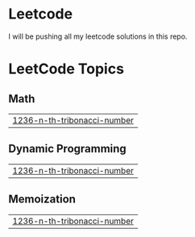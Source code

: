# Leetcode
I will be pushing all my leetcode solutions in this repo.

<!---LeetCode Topics Start-->
# LeetCode Topics
## Math
|  |
| ------- |
| [1236-n-th-tribonacci-number](https://github.com/nitgupta163/Leetcode/tree/master/1236-n-th-tribonacci-number) |
## Dynamic Programming
|  |
| ------- |
| [1236-n-th-tribonacci-number](https://github.com/nitgupta163/Leetcode/tree/master/1236-n-th-tribonacci-number) |
## Memoization
|  |
| ------- |
| [1236-n-th-tribonacci-number](https://github.com/nitgupta163/Leetcode/tree/master/1236-n-th-tribonacci-number) |
<!---LeetCode Topics End-->